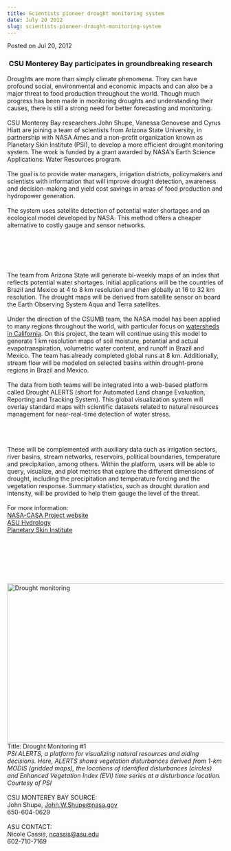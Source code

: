 ```yaml
---
title: Scientists pioneer drought monitoring system
date: July 20 2012
slug: scientists-pioneer-drought-monitoring-system
---
```


 



<span class="date">Posted on Jul 20, 2012    </span>
<h3>&#x2028;CSU Monterey Bay participates in groundbreaking research</h3>
<p>Droughts are more than simply climate phenomena. They can have
profound social, environmental and economic impacts and can also be
a major threat to food production throughout the world. Though much
progress has been made in monitoring droughts and understanding
their causes, there is still a strong need for better forecasting
and monitoring.<br>
<br>
CSU Monterey Bay researchers John Shupe, Vanessa Genovese and Cyrus
Hiatt are joining a team of scientists from Arizona State
University, in partnership with NASA Ames and a non-profit
organization known as Planetary Skin Institute (PSI), to develop a
more efficient drought monitoring system. The work is funded by a
grant awarded by NASA&apos;s Earth Science Applications: Water Resources
program.<br>
<br>
The goal is to provide water managers, irrigation districts,
policymakers and scientists with information that will improve
drought detection, awareness and decision-making and yield cost
savings in areas of food production and hydropower
generation.<br>
<br>
The system uses satellite detection of potential water shortages
and an ecological model developed by NASA. This method offers a
cheaper alternative to costly gauge and sensor networks.</br></br></br></br></br></br></p>
<p>The team from Arizona State will generate bi-weekly maps of an
index that reflects potential water shortages. Initial applications
will be the countries of Brazil and Mexico at 4 to 8 km resolution
and then globally at 16 to 32 km resolution. The drought maps will
be derived from satellite sensor on board the Earth Observing
System Aqua and Terra satellites.<br>
<br>
Under the direction of the CSUMB team, the NASA model has been
applied to many regions throughout the world, with particular focus
on <a href="https://geo.arc.nasa.gov/sge/casa/" rel="nofollow">watersheds in California</a>. On this project, the team
will continue using this model to generate 1 km resolution maps of
soil moisture, potential and actual evapotranspiration, volumetric
water content, and runoff in Brazil and Mexico. The team has
already completed global runs at 8 km. Additionally, stream flow
will be modeled on selected basins within drought-prone regions in
Brazil and Mexico.<br>
<br>
The data from both teams will be integrated into a web-based
platform called Drought ALERTS (short for Automated Land change
Evaluation, Reporting and Tracking System). This global
visualization system will overlay standard maps with scientific
datasets related to natural resources management for near-real-time
detection of water stress.</br></br></br></br></p>
<p>These will be complemented with auxiliary data such as
irrigation sectors, river basins, stream networks, reservoirs,
political boundaries, temperature and precipitation, among others.
Within the platform, users will be able to query, visualize, and
plot metrics that explore the different dimensions of drought,
including the precipitation and temperature forcing and the
vegetation response. Summary statistics, such as drought duration
and intensity, will be provided to help them gauge the level of the
threat.<br>
<br>
For more information:<br>
<a href="https://geo.arc.nasa.gov/sge/casa/" rel="nofollow">NASA-CASA Project website</a><br>
<a href="https://hydrology.asu.edu" rel="nofollow">ASU
Hydrology</a><br>
<a href="https://planetaryskin.org/rd-programs/water/global-drought-monitoring" rel="nofollow">Planetary Skin Institute</a><br>
&#xA0;</br></br></br></br></br></br></p>
<p><img alt="Drought monitoring " src="https://news.csumb.edu/sites/default/files/65/attachments/news/images/drought-monitoring.jpg" style="width:600px; height:370px"><br>
Title: Drought Monitoring #1<br>
<em>PSI ALERTS, a platform for visualizing natural resources and
aiding decisions. Here, ALERTS shows vegetation disturbances
derived from 1-km MODIS (gridded maps), the locations of identified
disturbances (circles) and Enhanced Vegetation Index (EVI) time
series at a disturbance location. Courtesy of PSI</em><br>
&#xA0;<br>
CSU MONTEREY BAY SOURCE:<br>
John Shupe, <a href="mailto:John.W.Shupe@nasa.gov">John.W.Shupe@nasa.gov</a><br>
650-604-0629<br>
<br>
ASU CONTACT:<br>
Nicole Cassis, <a href="mailto:ncassis@asu.edu">ncassis@asu.edu</a><br>
602-710-7169<br>
&#xA0;</br></br></br></br></br></br></br></br></br></br></br></img></p>





 
